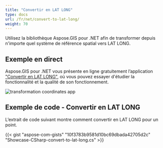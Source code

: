 ```yaml
---
title: "Convertir en LAT LONG"
type: docs
url: /fr/net/convert-to-lat-long/
weight: 70
---
```


Utilisez la bibliothèque Aspose.GIS pour .NET afin de transformer depuis n'importe quel système de référence spatial vers LAT LONG.

## **Exemple en direct**

Aspose.GIS pour .NET vous présente en ligne gratuitement l’application ["Convertir en LAT LONG"](https://products.aspose.app/gis/transformation/convert-to-lat-long), où vous pouvez essayer d'étudier la fonctionnalité et la qualité de son fonctionnement.

![transformation coordinates app](transform-coordinates.png)

## **Exemple de code - Convertir en LAT LONG**

L’extrait de code suivant montre comment convertir en LAT LONG pour un point.

{{< gist "aspose-com-gists" "10f3783b9581d10bc69dbada42705d2c" "Showcase-CSharp-convert-to-lat-long.cs" >}}
